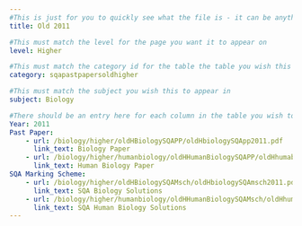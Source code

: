 ```yaml
---
#This is just for you to quickly see what the file is - it can be anything you want
title: Old 2011

#This must match the level for the page you want it to appear on
level: Higher

#This must match the category id for the table the table you wish this to appear in
category: sqapastpapersoldhigher

#This must match the subject you wish this to appear in
subject: Biology

#There should be an entry here for each column in the table you wish to populate:
Year: 2011
Past Paper:
    - url: /biology/higher/oldHBiologySQAPP/oldHbiologySQApp2011.pdf
      link_text: Biology Paper
    - url: /biology/higher/humanbiology/oldHHumanBiologySQAPP/oldHhumabioSQApp2011.pdf
      link_text: Human Biology Paper
SQA Marking Scheme:
    - url: /biology/higher/oldHBiologySQAMsch/oldHbiologySQAmsch2011.pdf
      link_text: SQA Biology Solutions
    - url: /biology/higher/humanbiology/oldHHumanBiologySQAMsch/oldHhumanbioSQAmsch2011.pdf
      link_text: SQA Human Biology Solutions
---
```



